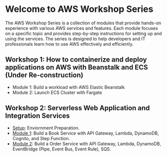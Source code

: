 # Welcome to AWS Workshop Series

 The AWS Workshop Series is a collection of modules that provide hands-on experience with various AWS services and features. Each module focuses on a specific topic and provides step-by-step instructions for setting up and using the services. The series is designed to help developers and IT professionals learn how to use AWS effectively and efficiently.

 ## Workshop 1: How to containerize and deploy applications on AWS with Beanstalk and ECS (Under Re-construction)
 - Module 1: Build a workload with AWS Elastic Beanstalk
 - Module 2: Launch ECS Cluster with Fargate

 ## Workshop 2: Serverless Web Application and Integration Services
 - [Setup](/workshop-2/docs/SETUP.md): Enviornment Preparation.
 - [Module 1](/workshop-2/docs/MODULE_1.md): Build a Book Service with API Gateway, Lambda, DynamoDB, Cognito, and Step Function.
 - [Module 2](/workshop-2/docs/MODULE_2.md): Build a Order Service with API Gateway, Lambda, DynamoDB, EventBridge (Pipe, Event Bus, Event Rule), SQS.
 